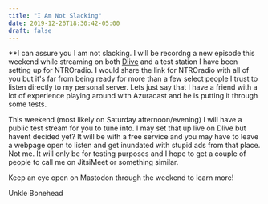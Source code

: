 ```yaml
---
title: "I Am Not Slacking"
date: 2019-12-26T18:30:42-05:00
draft: false
---
```

**I can assure you I am not slacking. I will be recordng a new episode this weekend while streaming on both [Dlive](https://dlive.tv/RealUnkleBonehead) and a test station I have been setting up for NTROradio. I would share the link for NTROradio with all of you but it's far from being ready for more than a few select people I trust to listen directly to my personal server. Lets just say that I have a friend with a lot of experience playing around with Azuracast and he is putting it through some tests. 

This weekend (most likely on Saturday afternoon/evening) I will have a public test stream for you to tune into. I may set that up live on Dlive but havent decided yet? It will be with a free service and you may have to leave a webpage open to listen and get inundated with stupid ads from that place. Not me. It will only be for testing purposes and I hope to get a couple of people to call me on JitsiMeet or something similar. 

Keep an eye open on Mastodon through the weekend to learn more!

Unkle Bonehead